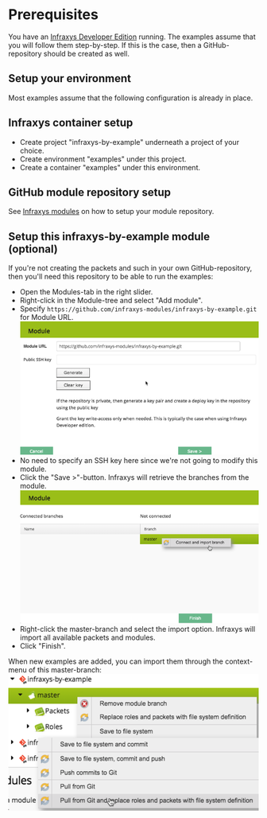 # Prerequisites

You have an <a target="_blank" href="https://github.com/infraxys-core/infraxys-developer">Infraxys Developer Edition</a> running.
The examples assume that you will follow them step-by-step. If this is the case, then a GitHub-repository should be created as well.

## Setup your environment

Most examples assume that the following configuration is already in place.

## Infraxys container setup
- Create project "infraxys-by-example" underneath a project of your choice.
- Create environment "examples" under this project.
- Create a container "examples" under this environment.

## GitHub module repository setup

See <a href="https://infraxys.io/topics/using-modules/" target="_blank">Infraxys modules</a> on how to setup your module repository.

## Setup this infraxys-by-example module (optional)

If you're not creating the packets and such in your own GitHub-repository, then you'll need this repository to be able to run the examples:

- Open the Modules-tab in the right slider.
- Right-click in the Module-tree and select "Add module".
- Specify `https://github.com/infraxys-modules/infraxys-by-example.git` for Module URL.
![add module](resources/add-module.png "Add module")
- No need to specify an SSH key here since we're not going to modify this module.
- Click the "Save >"-button. Infraxys will retrieve the branches from the module.
![connect branch](resources/connect-branch.png "Connect branch")
- Right-click the master-branch and select the import option. Infraxys will import all available packets and modules.
- Click "Finish".

When new examples are added, you can import them through the context-menu of this master-branch:
![pull branch](resources/pull-module-branch.png "Pull module branch")